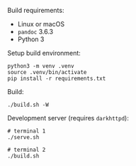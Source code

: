 Build requirements:

* Linux or macOS
* `pandoc` 3.6.3
* Python 3

Setup build environment:

```
python3 -m venv .venv
source .venv/bin/activate
pip install -r requirements.txt
```

Build:

```
./build.sh -W
```

Development server (requires `darkhttpd`):

```
# terminal 1
./serve.sh

# terminal 2
./build.sh
```
